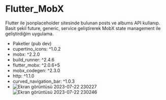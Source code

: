 # Flutter_MobX
Flutter ile jsonplaceholder sitesinde bulunan posts ve albums API kullanıp. Basit şekil future, generic, service geliştirerek MobX state management ile geliştirdiğim uygulama.


* Paketler (pub dev)
* cupertino_icons: ^1.0.2
* mobx: ^2.2.0
* build_runner: ^2.4.6
* flutter_mobx: ^2.0.6+5
* mobx_codegen: ^2.3.0
* http: ^1.1.0
* curved_navigation_bar: ^1.0.3
* ![Ekran görüntüsü 2023-07-22 230227](https://github.com/Zhalil24/Flutter_MobX/assets/93616680/0b1f7f17-e672-41d6-9be2-e35f61452663)
![Ekran görüntüsü 2023-07-22 230246](https://github.com/Zhalil24/Flutter_MobX/assets/93616680/11499c84-6116-4173-8c62-20612b16b236)
